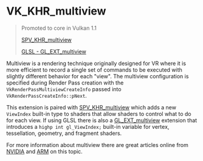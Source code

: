 # VK_KHR_multiview

> Promoted to core in Vulkan 1.1
>
> [SPV_KHR_multiview](https://htmlpreview.github.io/?https://github.com/KhronosGroup/SPIRV-Registry/blob/master/extensions/KHR/SPV_KHR_multiview.html)
>
> [GLSL - GL_EXT_multiview](https://github.com/KhronosGroup/GLSL/blob/master/extensions/ext/GL_EXT_multiview.txt)

Multiview is a rendering technique originally designed for VR where it is more efficient to record a single set of commands to be executed with slightly different behavior for each "view". The multiview configuration is specified during Render Pass creation with the `VkRenderPassMultiviewCreateInfo` passed into `VkRenderPassCreateInfo::pNext`.

This extension is paired with [SPV_KHR_multiview](https://htmlpreview.github.io/?https://github.com/KhronosGroup/SPIRV-Registry/blob/master/extensions/KHR/SPV_KHR_multiview.html) which adds a new `ViewIndex` built-in type to shaders that allow shaders to control what to do for each view. If using GLSL there is also a [GL_EXT_multiview](https://github.com/KhronosGroup/GLSL/blob/master/extensions/ext/GL_EXT_multiview.txt) extension that introduces a `highp int gl_ViewIndex;` built-in variable for vertex, tessellation, geometry, and fragment shaders.

For more information about multiview there are great articles online from [NVIDIA](https://devblogs.nvidia.com/turing-multi-view-rendering-vrworks/) and [ARM](https://community.arm.com/developer/tools-software/graphics/b/blog/posts/optimizing-virtual-reality-understanding-multiview) on this topic.